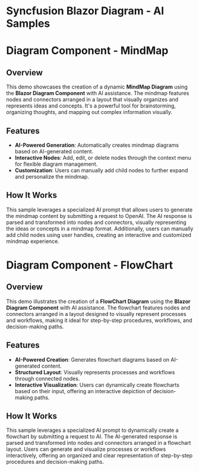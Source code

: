 # Syncfusion Blazor Diagram - AI Samples

# Diagram Component - MindMap

## Overview

This demo showcases the creation of a dynamic **MindMap Diagram** using the **Blazor Diagram Component** with AI assistance. The mindmap features nodes and connectors arranged in a layout that visually organizes and represents ideas and concepts. It's a powerful tool for brainstorming, organizing thoughts, and mapping out complex information visually.

## Features

- **AI-Powered Generation**: Automatically creates mindmap diagrams based on AI-generated content.
- **Interactive Nodes**: Add, edit, or delete nodes through the context menu for flexible diagram management.
- **Customization**: Users can manually add child nodes to further expand and personalize the mindmap.

## How It Works

This sample leverages a specialized AI prompt that allows users to generate the mindmap content by submitting a request to OpenAI. The AI response is parsed and transformed into nodes and connectors, visually representing the ideas or concepts in a mindmap format. Additionally, users can manually add child nodes using user handles, creating an interactive and customized mindmap experience.

# Diagram Component - FlowChart

## Overview

This demo illustrates the creation of a **FlowChart Diagram** using the **Blazor Diagram Component** with AI assistance. The flowchart features nodes and connectors arranged in a layout designed to visually represent processes and workflows, making it ideal for step-by-step procedures, workflows, and decision-making paths.

## Features

- **AI-Powered Creation**: Generates flowchart diagrams based on AI-generated content.
- **Structured Layout**: Visually represents processes and workflows through connected nodes.
- **Interactive Visualization**: Users can dynamically create flowcharts based on their input, offering an interactive depiction of decision-making paths.

## How It Works

This sample leverages a specialized AI prompt to dynamically create a flowchart by submitting a request to AI. The AI-generated response is parsed and transformed into nodes and connectors arranged in a flowchart layout. Users can generate and visualize processes or workflows interactively, offering an organized and clear representation of step-by-step procedures and decision-making paths.
